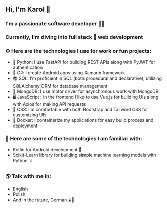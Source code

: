 ## Hi, I'm Karol 👋

### I'm a passionate software developer :man_technologist:
### Currently, I'm diving into full stack :pancakes: web development
### :gear: Here are the technologies I use for work or fun projects:
- :snake: Python: I use FastAPI for building REST APIs along with PyJWT for authentication
- :calling: C#: I create Android apps using Xamarin framework
- :books: SQL: I’m proficient in SQL (both procedural and declarative), utilizing SQLAlchemy ORM for database management
- :fallen_leaf: MongoDB: I use motor driver for asynchronous work with MongoDB
- :desktop_computer: JavaScript : In the frontend I like to use Vue.js for building UIs along with Axios for making API requests
- :art: CSS: I’m comfortable with both Bootstrap and Tailwind CSS for customizing UIs
- :whale2: Docker: I containerize my applications for easy build process and deployment 
### :hammer: Here are some of the technologies I am familiar with:
- Kotlin for Android development :robot:
- Scikit-Learn library for building simple machine learning models with Python :bar_chart:
### :earth_americas: Talk with me in:
- English
- Polish
- And in the future, German :hourglass::book:
